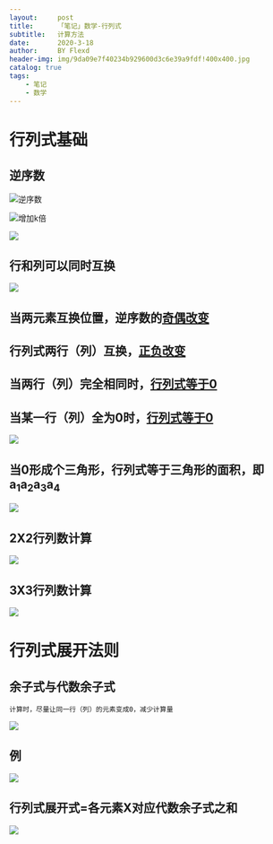 ```yaml
---
layout:     post
title:      「笔记」数学-行列式
subtitle:   计算方法
date:       2020-3-18
author:     BY Flexd
header-img: img/9da09e7f40234b929600d3c6e39a9fdf!400x400.jpg
catalog: true
tags:
    - 笔记
    - 数学
---
```


# 行列式基础
## 逆序数
![逆序数](https://note.youdao.com/yws/api/personal/file/WEB928d706c230dc12c69dac4478c1e8f75?method=download&shareKey=be778dc208bd0f51abf1d853f06d54b3)

![增加k倍](https://note.youdao.com/yws/api/personal/file/WEBa709889ca89c9e26e0b902ff58ac4371?method=download&shareKey=6a80e307cac201c53b386b7a2e828fda)

![](https://note.youdao.com/yws/api/personal/file/WEB371a0780d54cb0024146632f697abd2a?method=download&shareKey=ee4f94c91e5dcfb4cc255fcc0798c6d4)

## 行和列可以同时互换
![](https://note.youdao.com/yws/api/personal/file/WEBf115fd0ba9aa5128f4ca20779dd53089?method=download&shareKey=47c02eaa9248181f3498ddc2a8865cb2)
## 当两元素互换位置，逆序数的<u>奇偶改变</u>

## 行列式两行（列）互换，<u>正负改变</u>

## 当两行（列）完全相同时，<u>行列式等于0</u>



## 当某一行（列）全为0时，<u>行列式等于0</u>

![](https://note.youdao.com/yws/api/personal/file/WEBed312b77752d5fbddcea3ef2b7a5b238?method=download&shareKey=90f2ef46908b9b6d70cbe12f34db4ce3)

## 当0形成个三角形，行列式等于三角形的面积，即a<sub>1</sub>a<sub>2</sub>a<sub>3</sub>a<sub>4</sub>

![](https://note.youdao.com/yws/api/personal/file/WEB7d0e2691545223432c08864ed89cb486?method=download&shareKey=44861c173f1f4041bcbdbc983f16c598)

## 2X2行列数计算

![](https://note.youdao.com/yws/api/personal/file/WEB0e2c951d22cc7c48694f54a824b4ffa6?method=download&shareKey=3e2c9b947663bcdfe4971f985dae0acf)

## 3X3行列数计算

![](https://note.youdao.com/yws/api/personal/file/WEBc0d081fd2682b9178e4c004eb4369c65?method=download&shareKey=39b3029437afd9dcc8c8056096ae4754)

# 行列式展开法则
## 余子式与代数余子式

`计算时，尽量让同一行（列）的元素变成0，减少计算量`

![](https://note.youdao.com/yws/api/personal/file/WEB3874e487c62ebc0e9fb6a57fb87ec837?method=download&shareKey=f23e343d0d41126d2990a0bccc9c7915)

## 例
![](https://note.youdao.com/yws/api/personal/file/WEB25bf45482901b10efff3b2b6ec8c3325?method=download&shareKey=3b8e758b99c3496517e2b39be07eb59c)

## 行列式展开式=各元素X对应代数余子式之和

![](https://note.youdao.com/yws/api/personal/file/WEBdf291263497fd07c80dcbabd4ea3ecc3?method=download&shareKey=1dda2fffac79566cd1a803637ee47368)